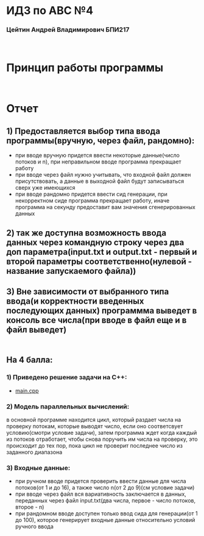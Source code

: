 # ИДЗ по АВС №4
### Цейтин Андрей Владимирович БПИ217
# <br> Принцип работы программы
# <br> Отчет
## 1) Предоставляется выбор типа ввода программы(вручную, через файл, рандомно):
* при вводе вручную придется ввести некоторые данные(число потоков и n), при неправильном вводе программа прекращает работу
* при вводе через файл нужно учитывать, что входной файл должен присутствовать, а данные в выходной файл будут записываться сверх уже имеющихся
* при вводе рандомно придется ввести сид генерации, при некорректном сиде программа прекращает работу, иначе программа на секунду предоставит вам значения сгенерированных данных
## 2) так же доступна возможность ввода данных через командную строку через два доп параметра(input.txt и output.txt - первый и второй параметры соответственно(нулевой - название запускаемого файла))
## 3) Вне зависимости от выбранного типа ввода(и корректности введенных последующих данных) программма выведет в консоль все числа(при вводе в файл еще и в файл выведет)
## <br> На 4 балла:
### 1) Приведено решение задачи на C++:
* [main.cpp](https://github.com/CehhGhost/ABC4/blob/main/main.cpp)
### 2) Модель параллельных вычислений:
в основной программе находится цикл, который раздает числа на проверку потокам, которые выводят число, если оно соответсвует условию(смотри условие задачи), затем программа ждет когда каждый из потоков отработает, чтобы снова поручить им числа на проверку, это происходит до тех пор, пока цикл не проверит последнее число из заданного диапазона
### 3) Входные данные:
* при ручном вводе придется проверить ввести данные для числа потоков(от 1 и до 16), а также число n(от 2 до 9)(см условие задачи)
* при вводе через файл вся вариативность заключается в данных, переданных через файл input.txt(два числа, первое - число потоков, второе - n)
* при рандомном вводе доступен только ввод сида для генерации(от 1 до 100), которое генерирует входные данные относительно условий ручного ввода
